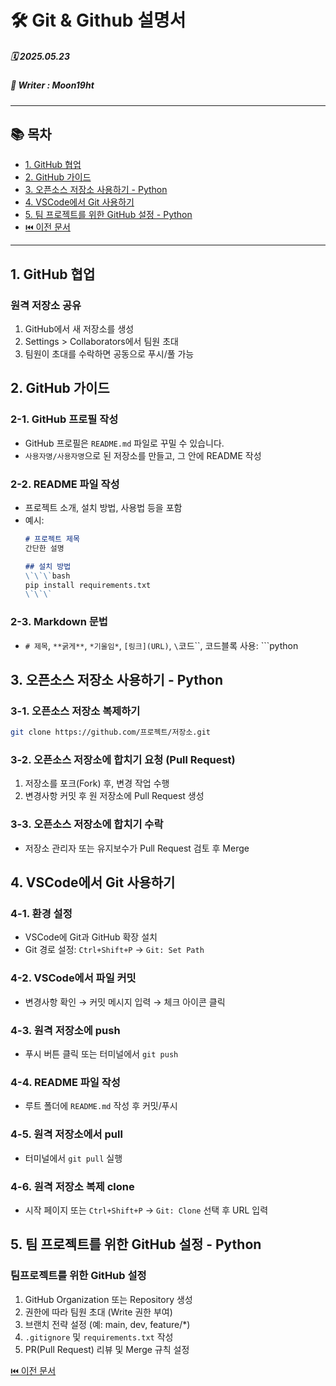 # 🛠️ Git & Github 설명서

##### 🗓️ 2025.05.23
##### 📝 Writer : Moon19ht

---

## 📚 목차

- [1. GitHub 협업](#1-github-협업)
- [2. GitHub 가이드](#2-github-가이드)
- [3. 오픈소스 저장소 사용하기 - Python](#3-오픈소스-저장소-사용하기---python)
- [4. VSCode에서 Git 사용하기](#4-vscode에서-git-사용하기)
- [5. 팀 프로젝트를 위한 GitHub 설정 - Python](#5-팀-프로젝트를-위한-github-설정---python)
- [⏮️ 이전 문서](./0522%20Git.Github%20정리.md)

---

## 1. GitHub 협업

### 원격 저장소 공유
1. GitHub에서 새 저장소를 생성
2. Settings > Collaborators에서 팀원 초대
3. 팀원이 초대를 수락하면 공동으로 푸시/풀 가능

## 2. GitHub 가이드

### 2-1. GitHub 프로필 작성
- GitHub 프로필은 `README.md` 파일로 꾸밀 수 있습니다.
- `사용자명/사용자명`으로 된 저장소를 만들고, 그 안에 README 작성

### 2-2. README 파일 작성
- 프로젝트 소개, 설치 방법, 사용법 등을 포함
- 예시:
  ```markdown
  # 프로젝트 제목
  간단한 설명

  ## 설치 방법
  \`\`\`bash
  pip install requirements.txt
  \`\`\`
  ```

### 2-3. Markdown 문법
- `# 제목`, `**굵게**`, `*기울임*`, `[링크](URL)`, `\`코드\``, 코드블록 사용: ```python

## 3. 오픈소스 저장소 사용하기 - Python

### 3-1. 오픈소스 저장소 복제하기
```bash
git clone https://github.com/프로젝트/저장소.git
```

### 3-2. 오픈소스 저장소에 합치기 요청 (Pull Request)
1. 저장소를 포크(Fork) 후, 변경 작업 수행
2. 변경사항 커밋 후 원 저장소에 Pull Request 생성

### 3-3. 오픈소스 저장소에 합치기 수락
- 저장소 관리자 또는 유지보수가 Pull Request 검토 후 Merge

## 4. VSCode에서 Git 사용하기

### 4-1. 환경 설정
- VSCode에 Git과 GitHub 확장 설치
- Git 경로 설정: `Ctrl+Shift+P` → `Git: Set Path`

### 4-2. VSCode에서 파일 커밋
- 변경사항 확인 → 커밋 메시지 입력 → 체크 아이콘 클릭

### 4-3. 원격 저장소에 push
- 푸시 버튼 클릭 또는 터미널에서 `git push`

### 4-4. README 파일 작성
- 루트 폴더에 `README.md` 작성 후 커밋/푸시

### 4-5. 원격 저장소에서 pull
- 터미널에서 `git pull` 실행

### 4-6. 원격 저장소 복제 clone
- 시작 페이지 또는 `Ctrl+Shift+P` → `Git: Clone` 선택 후 URL 입력

## 5. 팀 프로젝트를 위한 GitHub 설정 - Python

### 팀프로젝트를 위한 GitHub 설정
1. GitHub Organization 또는 Repository 생성
2. 권한에 따라 팀원 초대 (Write 권한 부여)
3. 브랜치 전략 설정 (예: main, dev, feature/*)
4. `.gitignore` 및 `requirements.txt` 작성
5. PR(Pull Request) 리뷰 및 Merge 규칙 설정


[⏮️ 이전 문서](./0522%20Git.Github%20정리.md)